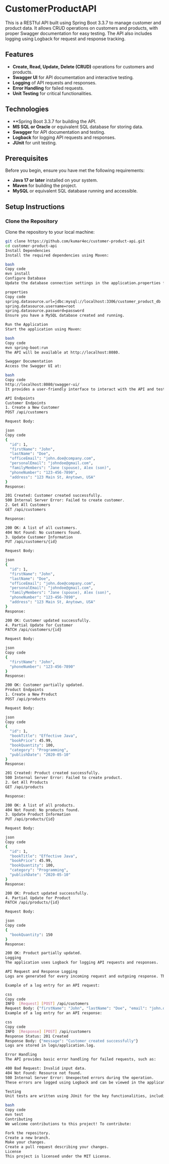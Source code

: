 # CustomerProductAPI

This is a RESTful API built using Spring Boot 3.3.7 to manage customer and product data. It allows CRUD operations on customers and products, with proper Swagger documentation for easy testing. The API also includes logging using Logback for request and response tracking.

## Features

- **Create, Read, Update, Delete (CRUD)** operations for customers and products.
- **Swagger UI** for API documentation and interactive testing.
- **Logging** of API requests and responses.
- **Error Handling** for failed requests.
- **Unit Testing** for critical functionalities.

## Technologies

- **Spring Boot 3.3.7 for building the API.
- **MS SQL or Oracle** or equivalent SQL database for storing data.
- **Swagger** for API documentation and testing.
- **Logback** for logging API requests and responses.
- **JUnit** for unit testing.

## Prerequisites

Before you begin, ensure you have met the following requirements:

- **Java 17 or later** installed on your system.
- **Maven** for building the project.
- **MySQL** or equivalent SQL database running and accessible.

## Setup Instructions

### Clone the Repository

Clone the repository to your local machine:

```bash
git clone https://github.com/kumar4ec/customer-product-api.git
cd customer-product-api
Install Dependencies
Install the required dependencies using Maven:

bash
Copy code
mvn install
Configure Database
Update the database connection settings in the application.properties file under src/main/resources:

properties
Copy code
spring.datasource.url=jdbc:mysql://localhost:3306/customer_product_db
spring.datasource.username=root
spring.datasource.password=password
Ensure you have a MySQL database created and running.

Run the Application
Start the application using Maven:

bash
Copy code
mvn spring-boot:run
The API will be available at http://localhost:8080.

Swagger Documentation
Access the Swagger UI at:

bash
Copy code
http://localhost:8080/swagger-ui/
It provides a user-friendly interface to interact with the API and test its endpoints.

API Endpoints
Customer Endpoints
1. Create a New Customer
POST /api/customers

Request Body:

json
Copy code
{
  "id": 1,
  "firstName": "John",
  "lastName": "Doe",
  "officeEmail": "john.doe@company.com",
  "personalEmail": "johndoe@gmail.com",
  "familyMembers": "Jane (spouse), Alex (son)",
  "phoneNumber": "123-456-7890",
  "address": "123 Main St, Anytown, USA"
}
Response:

201 Created: Customer created successfully.
500 Internal Server Error: Failed to create customer.
2. Get All Customers
GET /api/customers

Response:

200 OK: A list of all customers.
404 Not Found: No customers found.
3. Update Customer Information
PUT /api/customers/{id}

Request Body:

json
{
  "id": 1,
  "firstName": "John",
  "lastName": "Doe",
  "officeEmail": "john.doe@company.com",
  "personalEmail": "johndoe@gmail.com",
  "familyMembers": "Jane (spouse), Alex (son)",
  "phoneNumber": "123-456-7890",
  "address": "123 Main St, Anytown, USA"
}
Response:

200 OK: Customer updated successfully.
4. Partial Update for Customer
PATCH /api/customers/{id}

Request Body:

json
Copy code
{
  "firstName": "John",
  "phoneNumber": "123-456-7890"
}
Response:

200 OK: Customer partially updated.
Product Endpoints
1. Create a New Product
POST /api/products

Request Body:

json
Copy code
{
  "id": 1,
  "bookTitle": "Effective Java",
  "bookPrice": 45.99,
  "bookQuantity": 100,
  "category": "Programming",
  "publishDate": "2020-05-10"
}
Response:

201 Created: Product created successfully.
500 Internal Server Error: Failed to create product.
2. Get All Products
GET /api/products

Response:

200 OK: A list of all products.
404 Not Found: No products found.
3. Update Product Information
PUT /api/products/{id}

Request Body:

json
Copy code
{
  "id": 1,
  "bookTitle": "Effective Java",
  "bookPrice": 45.99,
  "bookQuantity": 100,
  "category": "Programming",
  "publishDate": "2020-05-10"
}
Response:

200 OK: Product updated successfully.
4. Partial Update for Product
PATCH /api/products/{id}

Request Body:

json
Copy code
{
  "bookQuantity": 150
}
Response:

200 OK: Product partially updated.
Logging
The application uses Logback for logging API requests and responses.

API Request and Response Logging
Logs are generated for every incoming request and outgoing response. These logs help monitor and debug API activities.

Example of a log entry for an API request:

css
Copy code
INFO  [Request] [POST] /api/customers
Request Body: {"firstName": "John", "lastName": "Doe", "email": "john.doe@example.com"}
Example of a log entry for an API response:

css
Copy code
INFO  [Response] [POST] /api/customers
Response Status: 201 Created
Response Body: {"message": "Customer created successfully"}
Logs are stored in logs/application.log.

Error Handling
The API provides basic error handling for failed requests, such as:

400 Bad Request: Invalid input data.
404 Not Found: Resource not found.
500 Internal Server Error: Unexpected errors during the operation.
These errors are logged using Logback and can be viewed in the application logs.

Testing
Unit tests are written using JUnit for the key functionalities, including CRUD operations and error handling. To run the tests:

bash
Copy code
mvn test
Contributing
We welcome contributions to this project! To contribute:

Fork the repository.
Create a new branch.
Make your changes.
Create a pull request describing your changes.
License
This project is licensed under the MIT License.